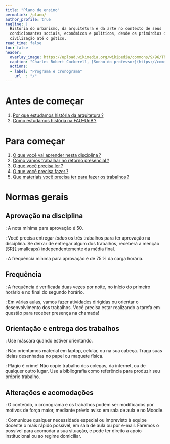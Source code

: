 ```yaml
---
title: "Plano de ensino"
permalink: /plano/
author_profile: true
tagline: |
  História do urbanismo, da arquitetura e da arte no contexto de seus
  condicionantes sociais, econômicos e políticos, desde os primórdios da
  civilização até o gótico.
read_time: false
toc: false
header:
  overlay_image: https://upload.wikimedia.org/wikipedia/commons/9/96/The_Professor\'s_Dream_(1848).jpeg
  caption: "Charles Robert Cockerell, [Sonho do professor](https://commons.wikimedia.org/wiki/File:The_Professor's_Dream_(1848).jpeg), 1848"
  actions:
  - label: "Programa e cronograma"
    url  : "/"
---
```


# Antes de começar #

1. [Por que estudamos história da arquitetura ?](../_plano/por-que-historia.md) <!--_-->
2. [Como estudamos história na FAU–UnB ?](../_plano/sobre-disciplina.md) <!--_-->

# Para começar #

1. [O que você vai aprender nesta disciplina ?](../_plano/objetivos.md) <!--_-->
2. [Como vamos trabalhar no retorno presencial ?](../_plano/metodologia.md) <!--_-->
3. [O que você precisa ler ?](../_plano/bibliografia.md) <!--_-->
4. [O que você precisa fazer ?](../_plano/avalia.md) <!--_-->
5. [Que materiais você precisa ter para fazer os trabalhos ?](../_trabalho/materiais.md) <!--_-->

# Normas gerais #

## Aprovação na disciplina ##

<i class="fas fa-award"></i>

: A nota mínima para aprovação é 50.

<i class="fas fa-tasks"></i>

: Você precisa entregar *todos* os três trabalhos para ter aprovação na
  disciplina. Se deixar de entregar algum dos trabalhos, receberá a
  menção [SR]{.smallcaps} independentemente da média final.

<i class="fas fa-calendar-check"></i>

: A frequência mínima para aprovação é de 75 % da carga horária.

## Frequência ##

<i class="fas fa-clock"></i>

: A frequência é verificada duas vezes por noite, no início do primeiro
  horário e no final do segundo horário.

<i class="fas fa-pencil-ruler"></i>

: Em várias aulas, vamos fazer atividades dirigidas ou orientar o
  desenvolvimento dos trabalhos. Você precisa estar realizando a tarefa
  em questão para receber presença na chamada!

## Orientação e entrega dos trabalhos ##

<i class="fas fa-head-side-mask"></i>

: Use máscara quando estiver orientando.

<i class="fas fa-laptop"></i>

: Não orientamos material em laptop, celular, ou na sua cabeça. Traga
  suas ideias desenhadas no papel ou maquete física.

<i class="fas fa-copy"></i>

: Plágio é crime! Não copie trabalho dos colegas, da internet, ou de
  qualquer outro lugar. Use a bibliografia como referência para produzir
  seu próprio trabalho.

## Alterações e acomodações ##

<i class="ai ai-moodle"></i>

: O conteúdo, o cronograma e os trabalhos podem ser modificados por
  motivos de força maior, mediante prévio aviso em sala de aula e no
  Moodle.

<i class="fas fa-universal-access"></i>

: Comunique qualquer necessidade especial ou imprevisto à equipe docente
  o mais rápido possível, em sala de aula ou por e-mail. Faremos o
  possível para acomodar a sua situação, e pode ter
  direito a apoio institucional ou ao regime domiciliar.

